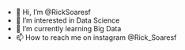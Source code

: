 - 👋 Hi, I’m @RickSoaresf
- 👀 I’m interested in Data Science 
- 🌱 I’m currently learning Big Data
- 📫 How to reach me on instagram @Rick_Soaresf
